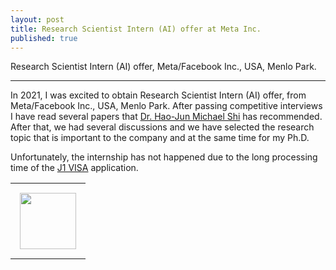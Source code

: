 ```yaml
---
layout: post
title: Research Scientist Intern (AI) offer at Meta Inc.
published: true
---
```


Research Scientist Intern (AI) offer, Meta/Facebook Inc., USA, Menlo Park.

---

In 2021, I was excited to obtain Research Scientist Intern (AI) offer, from Meta/Facebook Inc., USA, Menlo Park. After passing competitive interviews I have read several papers that [Dr. Hao-Jun Michael Shi](https://scholar.google.com/citations?user=U1efqpIAAAAJ) has recommended. After that, we had several discussions and we have selected the research topic that is important to the company and at the same time for my Ph.D. 

Unfortunately, the internship has not happened due to the long processing time of the [J1 VISA](https://travel.state.gov/content/travel/en/us-visas/study/exchange.html) application.

<center>
<table>
<tr>
<td style="padding: 15px"> <img height="90px" src="https://burlachenkok.github.io/materials/meta-logo.svg"/> </td>
</tr>
</table>
